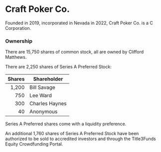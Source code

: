 # Craft Poker Co.

Founded in 2019, incorporated in Nevada in 2022, Craft Poker Co. is a
C Corporation.

### Ownership

There are 15,750 shares of common stock, all are owned by Clifford Matthews.

There are 2,250 shares of Series A Preferred Stock:

|Shares|Shareholder|
|--:|--|
|1,200|Bill Savage|
|750|Lee Ward|
|300|Charles Haynes|
|40|Anonymous|

Series A Preferred shares come with a liquidity preference.

An additional 1,760 shares of Series A Preferred Stock have been authorized
to be sold to accredited investors and through the Title3Funds Equity
Crowdfunding Portal.

